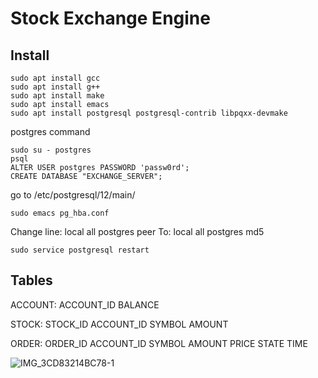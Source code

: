 # Stock Exchange Engine

## Install

```
sudo apt install gcc
sudo apt install g++
sudo apt install make 
sudo apt install emacs
sudo apt install postgresql postgresql-contrib libpqxx-devmake
```

postgres command
```
sudo su - postgres
psql
ALTER USER postgres PASSWORD 'passw0rd';
CREATE DATABASE "EXCHANGE_SERVER";
```

go to /etc/postgresql/12/main/
```
sudo emacs pg_hba.conf
```
Change line:
local all postgres peer
To:
local all postgres md5
```
sudo service postgresql restart
```




## Tables
ACCOUNT: ACCOUNT_ID BALANCE

STOCK: STOCK_ID ACCOUNT_ID SYMBOL AMOUNT

ORDER: ORDER_ID ACCOUNT_ID SYMBOL AMOUNT PRICE STATE TIME

![IMG_3CD83214BC78-1](https://user-images.githubusercontent.com/88768257/227740167-b3db15d7-3f66-430e-a60c-b92877c4c058.jpeg)

